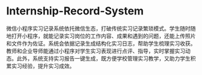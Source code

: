 # Internship-Record-System
微信小程序实习记录系统依托微信生态，打破传统实习记录繁琐模式。学生随时随地打开小程序，就能记录实习岗位的工作内容、成果和遇到的问题，还能上传照片和文件作为佐证。系统会依据记录生成结构化实习日志，帮助学生梳理实习收获。教师和企业导师能通过小程序对学生实习表现进行点评、指导，实时掌握实习动态。此外，系统支持实习报告一键生成，既方便学校管理实习教学，又助力学生积累实习经验，提升实习成效。 
